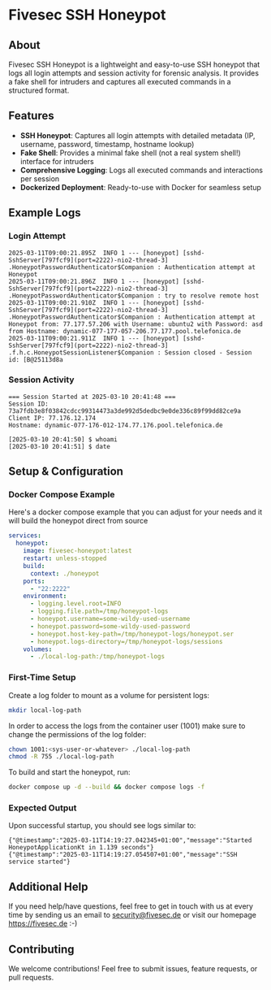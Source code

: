# Fivesec SSH Honeypot

## About

Fivesec SSH Honeypot is a lightweight and easy-to-use SSH honeypot that logs all login attempts and session activity for forensic analysis. It provides a fake shell for intruders and captures all executed commands in a structured format.

## Features
- **SSH Honeypot**: Captures all login attempts with detailed metadata (IP, username, password, timestamp, hostname lookup)
- **Fake Shell**: Provides a minimal fake shell (not a real system shell!) interface for intruders
- **Comprehensive Logging**: Logs all executed commands and interactions per session
- **Dockerized Deployment**: Ready-to-use with Docker for seamless setup

## Example Logs

### Login Attempt

```text
2025-03-11T09:00:21.895Z  INFO 1 --- [honeypot] [sshd-SshServer[797fcf9](port=2222)-nio2-thread-3] .HoneypotPasswordAuthenticator$Companion : Authentication attempt at Honeypot
2025-03-11T09:00:21.896Z  INFO 1 --- [honeypot] [sshd-SshServer[797fcf9](port=2222)-nio2-thread-3] .HoneypotPasswordAuthenticator$Companion : try to resolve remote host
2025-03-11T09:00:21.910Z  INFO 1 --- [honeypot] [sshd-SshServer[797fcf9](port=2222)-nio2-thread-3] .HoneypotPasswordAuthenticator$Companion : Authentication attempt at Honeypot from: 77.177.57.206 with Username: ubuntu2 with Password: asd from Hostname: dynamic-077-177-057-206.77.177.pool.telefonica.de
2025-03-11T09:00:21.911Z  INFO 1 --- [honeypot] [sshd-SshServer[797fcf9](port=2222)-nio2-thread-3] .f.h.c.HoneypotSessionListener$Companion : Session closed - Session id: [B@25113d8a
```

### Session Activity

```text
=== Session Started at 2025-03-10 20:41:48 ===
Session ID: 73a7fdb3e8f03842cdcc99314473a3de992d5dedbc9e0de336c89f99dd82ce9a
Client IP: 77.176.12.174
Hostname: dynamic-077-176-012-174.77.176.pool.telefonica.de

[2025-03-10 20:41:50] $ whoami
[2025-03-10 20:41:51] $ date
```


## Setup & Configuration

### Docker Compose Example
Here's a docker compose example that you can adjust for your needs and it will build the honeypot direct from source

```yaml
services:
  honeypot:
    image: fivesec-honeypot:latest
    restart: unless-stopped
    build:
      context: ./honeypot
    ports:
      - "22:2222"
    environment:
      - logging.level.root=INFO
      - logging.file.path=/tmp/honeypot-logs
      - honeypot.username=some-wildy-used-username
      - honeypot.password=some-wildy-used-password
      - honeypot.host-key-path=/tmp/honeypot-logs/honeypot.ser
      - honeypot.logs-directory=/tmp/honeypot-logs/sessions
    volumes:
      - ./local-log-path:/tmp/honeypot-logs
```

### First-Time Setup

Create a log folder to mount as a volume for persistent logs:
```bash
mkdir local-log-path
```

In order to access the logs from the container user (1001) make sure to change the permissions of the log folder:
```bash
chown 1001:<sys-user-or-whatever> ./local-log-path
chmod -R 755 ./local-log-path
```

To build and start the honeypot, run:
```bash
docker compose up -d --build && docker compose logs -f
```

### Expected Output
Upon successful startup, you should see logs similar to:
```text
{"@timestamp":"2025-03-11T14:19:27.042345+01:00","message":"Started HoneypotApplicationKt in 1.139 seconds"}
{"@timestamp":"2025-03-11T14:19:27.054507+01:00","message":"SSH service started"}
```

## Additional Help
If you need help/have questions, feel free to get in touch with us at every time by sending us an email
to security@fivesec.de or visit our homepage https://fivesec.de :-)

## Contributing
We welcome contributions! Feel free to submit issues, feature requests, or pull requests.
